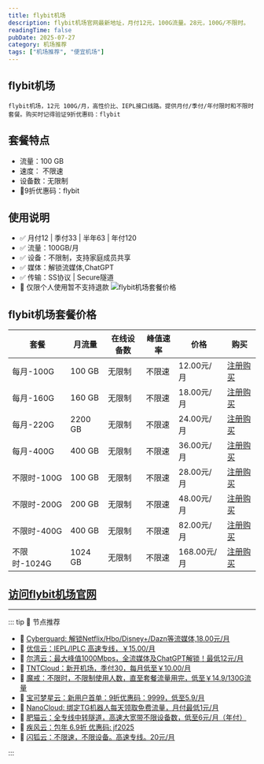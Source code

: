 ```yaml
---
title: flybit机场
description: flybit机场官网最新地址，月付12元，100G流量。28元，100G/不限时。
readingTime: false
pubDate: 2025-07-27
category: 机场推荐
tags: ["机场推荐", "便宜机场"]
---
```

## flybit机场

    flybit机场，12元 100G/月，高性价比、IEPL接口线路。提供月付/季付/年付限时和不限时套餐。购买时记得验证9折优惠码：flybit
   
## 套餐特点
- 流量：100 GB
- 速度： 不限速
- 设备数：无限制
- 💛9折优惠码：flybit
## 使用说明
- ✅️ 月付12 | 季付33 | 半年63 | 年付120
- ✅️ 流量：100GB/月
- ✅️ 设备：不限制，支持家庭成员共享
- ✅️ 媒体：解锁流媒体,ChatGPT
- ✅️ 传输：SS协议 | Secure隧道
- 🚫 仅限个人使用暂不支持退款
![flybit机场套餐价格](/assets/flybit.jpg "flybit机场套餐价格")
## flybit机场套餐价格
| 套餐 | 月流量 | 在线设备数 | 峰值速率 | 价格 | 购买 |
| --- | --- | --- | --- | --- | --- |
| 每月-100G | 100 GB | 无限制 | 不限速 | 12.00元/月 | [注册购买](https://goflybit.pages.dev/#/register?code=o7YHNoqs) |
| 每月-160G | 160 GB | 无限制 |不限速 | 18.00元/月 | [注册购买](https://goflybit.pages.dev/#/register?code=o7YHNoqs) |
|每月-220G | 2200 GB | 无限制 | 不限速 | 24.00元/月 |  [注册购买](https://goflybit.pages.dev/#/register?code=o7YHNoqs) |
|每月-400G | 400 GB | 无限制 | 不限速 | 36.00元/月 |  [注册购买](https://goflybit.pages.dev/#/register?code=o7YHNoqs) |
|不限时-100G | 100 GB | 无限制 | 不限速 | 28.00元/月 |  [注册购买](https://goflybit.pages.dev/#/register?code=o7YHNoqs) |
|不限时-200G | 200 GB | 无限制 | 不限速 | 48.00元/月 |  [注册购买](https://goflybit.pages.dev/#/register?code=o7YHNoqs) |
|不限时-400G | 400 GB | 无限制 | 不限速 | 82.00元/月 |  [注册购买](https://goflybit.pages.dev/#/register?code=o7YHNoqs) |
|不限时-1024G| 1024 GB | 无限制 | 不限速 | 168.00元/月 |  [注册购买](https://goflybit.pages.dev/#/register?code=o7YHNoqs) |
[访问flybit机场官网](https://goflybit.pages.dev/#/register?code=o7YHNoqs)
---------
---------
::: tip 🎉 节点推荐
- 🚀 [Cyberguard: 解锁Netflix/Hbo/Disney+/Dazn等流媒体,18.00元/月](https://www.cyberguard.best/#/register?code=XsreC0T5)<br>
- 🚀 [优信云：IEPL/IPLC 高速专线，￥15.00/月](https://www.优信云.com/#/register?code=JRtE5uIV)<br>
- 🚀 [尔湾云：最大峰值1000Mbps，全流媒体及ChatGPT解锁！最低12元/月](https://erwan6.net/auth/register?code=BoObCd)<br>
- 🚀 [TNTCloud：新开机场，季付30，每月低至￥10.00/月](https://haibing822.tntvipaff.cc/#/register?code=GtjJVgml)<br>
- 🚀 [魔戒：不限时，不限制使用人数，直至套餐流量用完，低至￥14.9/130G流量](https://mojie.app/#/register?code=sSdtPtLo)<br>
- 🚀 [宝可梦星云：新用户首单：9折优惠码：9999，低至5.9/月 ](https://a.suola.link/pokemon)<br>
- 🚀 [NanoCloud: 绑定TG机器人每天领取免费流量，月付最低1元/月](https://edu.uodoo.bid/auth/register?code=JMiOQDHf)<br>
- 🚀 [肥猫云：全专线中转隧道，高速大宽带不限设备数，低至6元/月（年付）](https://fchb1188.fcvipaff.cc/register?aff=X1vZd2wf)<br>
- 🚀 [疾风云：包年 6.9折 优惠码: jf2025](https://homes.tr25.cn?code=ReCm)<br>
- 🚀 [闪狐云：不限速，不限设备。高速专线。20元/月](https://inv02.ffaff.cc/register?aff=WQApz2pv)

:::

